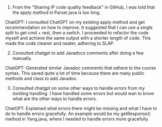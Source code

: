 1. From the "Sharing iP code quality feedback" in GitHub, I was told that the apply method in Parser.java is too long.

ChatGPT: I consulted ChatGPT on my existing apply method and get recommendation on how to improve.
It suggested that I can use a single split to get cmd + rest, then a switch.
I proceeded to refactor the code myself and achieve the same output with a shorter length of code.
This made the code cleaner and neater, adhering to SLAP.

2. Consulted chatgpt to add Javadocs comments after doing a few manually.

ChatGPT: Generated similar Javadoc comments that adhere to the course syntax.
This saved quite a lot of time because there are many public methods and class to add Javadoc.

3. Consulted chatgpt on some other ways to handle errors from my existing handling. I have handled some errors but would wan to know what are the other ways to handle errors.

ChatGPT: Explained what errors there might be missing and what I have to do to handle errors gracefully.
An example would be my getResponse() method in Yang.java, where I needed to handle errors more gracefully.
